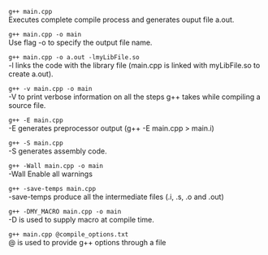 `g++ main.cpp`  
Executes complete compile process and generates ouput file a.out.

`g++ main.cpp -o main`  
Use flag -o to specify the output file name.

`g++ main.cpp -o a.out -lmyLibFile.so`  
-l links the code with the library file (main.cpp is linked with myLibFile.so to create a.out).

`g++ -v main.cpp -o main`  
-V to print verbose information on all the steps g++ takes while compiling a source file.

`g++ -E main.cpp`  
-E generates preprocessor output (g++ -E main.cpp > main.i)

`g++ -S main.cpp`  
-S generates assembly code.

`g++ -Wall main.cpp -o main`  
-Wall Enable all warnings

`g++ -save-temps main.cpp`  
-save-temps produce all the intermediate files (.i, .s, .o and .out)

`g++ -DMY_MACRO main.cpp -o main`  
-D is used to supply macro at compile time.

`g++ main.cpp @compile_options.txt`  
@ is used to provide g++ options through a file




